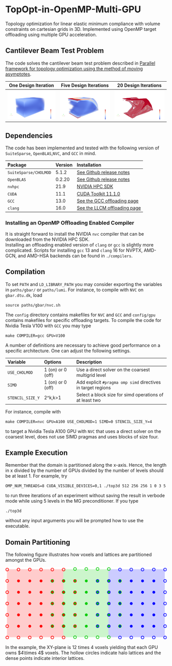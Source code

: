 # TopOpt-in-OpenMP-Multi-GPU
Topology optimization for linear elastic minimum compliance with volume constraints on cartesian grids in 3D. Implemented using OpenMP target offloading using multiple GPU acceleration.

## Cantilever Beam Test Problem
The code solves the cantilever beam test problem described in [Parallel framework for topology optimization using the method of moving asymptotes](https://link.springer.com/article/10.1007/s00158-012-0869-2).

One Design Iteration       | Five Design Iterations    | 20 Design Iterations
:-------------------------:|:-------------------------:|:-------------------------:
![Numerical solution after one design iteration](figures/1_iteration.png) | ![Numerical solution after five design iterations](figures/5_iterations.png) | ![Numerical solution after 20 design iterations](figures/20_iterations.png)

## Dependencies
The code has been implemented and tested with the following version of `SuiteSparse`, `OpenBLAS`,`NVC`, and `GCC` in mind.

| **Package**           | **Version** | **Installation**                                                                                    |
| :---                  | :---        | :---                                                                                                |
| `SuiteSparse/CHOLMOD` | 5.1.2       | [See Github release notes](https://github.com/DrTimothyAldenDavis/SuiteSparse/releases/tag/v5.1.2)  |
| `OpenBLAS`            | 0.2.20      | [See Github release notes](https://github.com/xianyi/OpenBLAS/releases/tag/v0.2.20)                 |
| `nvhpc`               | 21.9        | [NVIDIA HPC SDK](https://developer.nvidia.com/nvidia-hpc-sdk-releases)                              |
| `CUDA`                | 11.1        | [CUDA Toolkit 11.1.0](https://developer.nvidia.com/cuda-11.1.0-download-archive?target_os=Linux)    |
| `GCC`                 | 13.0        | [See the GCC offloading page](https://gcc.gnu.org/wiki/Offloading)                                  |
| `clang`		| 16.0	      | [See the LLCM offloading page](https://openmp.llvm.org/SupportAndFAQ.html)			    |

### Installing an OpenMP Offloading Enabled Compiler
It is straight forward to install the NVIDIA `nvc` compiler that can be downloaded from the NVIDIA HPC SDK.<br>
Installing an offloading enabled version of `clang` or `gcc` is slightly more complicated. Scripts for installing `gcc` 13 and `clang` 16 for NVPTX, AMD-GCN, and AMD-HSA backends can be found in `./compilers`.

## Compilation
To set `PATH` and `LD_LIBRARY_PATH` you may consider exporting the variables in `paths/gbar/` or `paths/lumi`. For instance, to compile with `NVC` on `gbar.dtu.dk`, load
```{bash}
source paths/gbar/nvc.sh
```
The `config` directory contains makefiles for `NVC` and `GCC` and `config/gpu` contains makefiles for specific offloading targets. To compile the code for Nvidia Tesla V100 with `GCC` you may type
```{bash}
make COMPILER=gcc GPU=V100
```
A number of definitions are necessary to achieve good performance on a specific architecture. One can adjust the following settings.

| **Variable**            | **Options**       | **Description**                                               |
| :---                    | :---              | :---                                                          |
| `USE_CHOLMOD`           | 1 (on) or 0 (off) | Use a direct solver on the coarsest multigrid level           |
| `SIMD`                  | 1 (on) or 0 (off) | Add explicit `#pragma omp simd` directives in target regions  |
| `STENCIL_SIZE_Y`        | 2^k,k>1           | Select a block size for simd operations of at least two       |

For instance, compile with 
```{bash}
make COMPILER=nvc GPU=A100 USE_CHOLMOD=1 SIMD=0 STENCIL_SIZE_Y=4
```
to target a Nvidia Tesla A100 GPU with `NVC` that uses a direct solver on the coarsest level, does not use SIMD pragmas and uses blocks of size four.

## Example Execution
Remember that the domain is partitioned along the x-axis. Hence, the length in x divided by the number of GPUs divided by the number of levels should be at least 1. For example, try
```{bash}
OMP_NUM_THREADS=8 CUDA_VISIBLE_DEVICES=0,1 ./top3d 512 256 256 1 0 3 5
```
to run three iterations of an experiment without saving the result in verbode mode while using 5 levels in the MG preconditioner. If you type
```{bash}
./top3d
```
without any input arguments you will be prompted how to use the executable.

## Domain Partitioning
The following figure illustrates how voxels and lattices are partitioned amongst the GPUs. 
<p align="center">
  <img src="./figures/3gpu_partitioning.png" width="600," title="Partitioning of a 12 x 4 domain">
</p>
In the example, the XY-plane is 12 times 4 voxels yielding that each GPU owns $4\times 4$ voxels. The hollow circles indicate halo lattices and the dense points indicate interior lattices.

